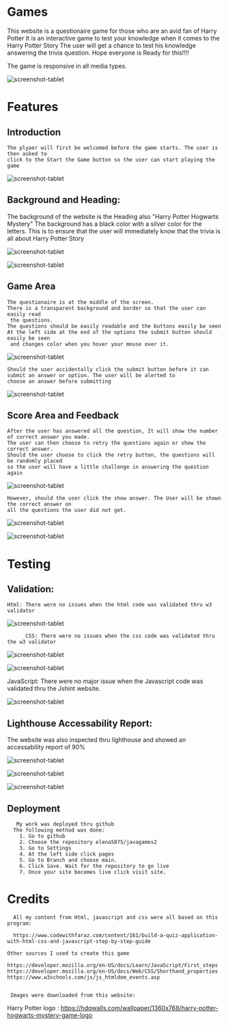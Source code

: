 # Games

This website is a questionaire game for those who are an avid fan of Harry Potter
It is an interactive game to test your knowledge when it comes to the Harry Potter Story
The user will get a chance to test his knowledge answering the trivia question. 
Hope everyone is Ready for this!!!!


The game is responsive in all media types.

![screenshot-tablet](assets/images/responsive3.jpg)
     
# Features

## Introduction
    The plyaer will first be welcomed before the game starts. The user is then asked to 
    click to the Start the Game button so the user can start playing the game
    
 ![screenshot-tablet](assets/images/welcome.jpg)

## Background and Heading: 
 The background of the website is the Heading also  "Harry Potter Hogwarts Mystery"
 The background has a black color with a silver color for the letters.
 This is to ensure that the user will immediately know that the trivia is
  all about Harry Potter Story
  
![screenshot-tablet](assets/images/harrypotterlogo.png)

![screenshot-tablet](assets/images/welcome.jpg)

## Game Area
    
    The questionaire is at the middle of the screen.
    There is a transparent background and border so that the user can easily read
     the questions. 
    The questions should be easily readable and the buttons easily be seen
    At the left side at the end of the options the submit button should easily be seen
     and changes color when you hover your mouse over it.
        
![screenshot-tablet](assets/images/questionandsubmit.jpg)

    Should the user accidentally click the submit button before it can submit an answer or option. The user will be alerted to 
    choose an answer before submitting
    
![screenshot-tablet](assets/images/prompt.jpg)
    
   
##  Score Area and Feedback

    After the user has answered all the question, It will show the number of correct answer you made. 
    The user can then choose to retry the questions again or show the correct answer.
    Should the user choose to click the retry button, the questions will be randomly placed 
    so the user will have a little challenge in answering the question again
    
![screenshot-tablet](assets/images/retryandshowanswer.jpg)

    However, should the user click the show answer. The User will be shown the correct answer on
    all the questions the user did not get.
    
![screenshot-tablet](assets/images/scoreandcorrectanswer.jpg)

  
![screenshot-tablet](assets/images/feedback.jpg)




 #   Testing

 ## Validation:
  
    Html: There were no issues when the html code was validated thru w3 validator

![screenshot-tablet](assets/images/htmlvalidation3.jpg)

          CSS: There were no issues when the css code was validated thru the w3 validator

![screenshot-tablet](assets/images/cssvalidation1.jpg) 

![screenshot-tablet](assets/images/cssvalidation2.jpg) 

 JavaScript: There were no major issue when the Javascript code was validated thru the Jshint website. 
 
![screenshot-tablet](assets/images/javascriptvalidation.jpg)

## Lighthouse Accessability Report: 
 The website was also inspected thru lighthouse and showed an accessability report of 90%
 
![screenshot-tablet](assets/images/lighthouseperformance.jpg)

![screenshot-tablet](assets/images/lighthouse.jpg)

![screenshot-tablet](assets/images/lighthouseaccesibility.jpg)
   
  ## Deployment
        
       My work was deployed thru github
      The following method was done:
        1. Go to github 
        2. Choose the repository elena5875/javagames2
        3. Go to Settings
        4. At the left side click pages
        5. Go to Branch and choose main. 
        6. Click Save. Wait for the repository to go live
        7. Once your site becomes live click visit site.


#    Credits

      All my content from Html, javascript and css were all based on this program:
        
      https://www.codewithfaraz.com/content/161/build-a-quiz-application-with-html-css-and-javascript-step-by-step-guide
      
    Other sources I used to create this game
    
    https://developer.mozilla.org/en-US/docs/Learn/JavaScript/First_steps
    https://developer.mozilla.org/en-US/docs/Web/CSS/Shorthand_properties
    https://www.w3schools.com/js/js_htmldom_events.asp

        
     Images were downloaded from this website:
    
   Harry Potter logo : https://hdqwalls.com/wallpaper/1360x768/harry-potter-hogwarts-mystery-game-logo
